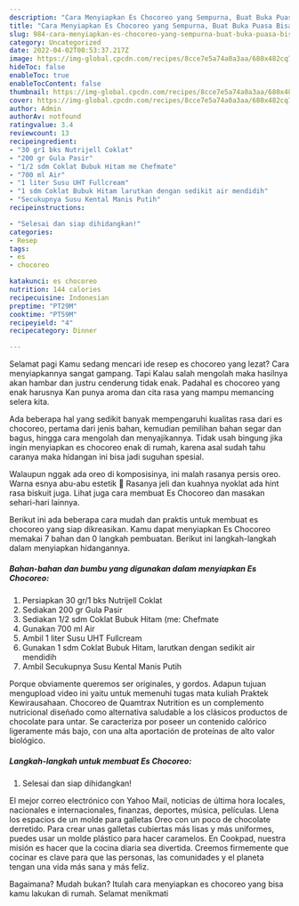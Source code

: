 ```yaml
---
description: "Cara Menyiapkan Es Chocoreo yang Sempurna, Buat Buka Puasa Bisa Manjain Lidah"
title: "Cara Menyiapkan Es Chocoreo yang Sempurna, Buat Buka Puasa Bisa Manjain Lidah"
slug: 984-cara-menyiapkan-es-chocoreo-yang-sempurna-buat-buka-puasa-bisa-manjain-lidah
category: Uncategorized
date: 2022-04-02T00:53:37.217Z
image: https://img-global.cpcdn.com/recipes/8cce7e5a74a0a3aa/680x482cq70/es-chocoreo-foto-resep-utama.jpg
hideToc: false
enableToc: true
enableTocContent: false
thumbnail: https://img-global.cpcdn.com/recipes/8cce7e5a74a0a3aa/680x482cq70/es-chocoreo-foto-resep-utama.jpg
cover: https://img-global.cpcdn.com/recipes/8cce7e5a74a0a3aa/680x482cq70/es-chocoreo-foto-resep-utama.jpg
author: Admin
authorAv: notfound
ratingvalue: 3.4
reviewcount: 13
recipeingredient:
- "30 gr1 bks Nutrijell Coklat"
- "200 gr Gula Pasir"
- "1/2 sdm Coklat Bubuk Hitam me Chefmate"
- "700 ml Air"
- "1 liter Susu UHT Fullcream"
- "1 sdm Coklat Bubuk Hitam larutkan dengan sedikit air mendidih"
- "Secukupnya Susu Kental Manis Putih"
recipeinstructions:

- "Selesai dan siap dihidangkan!"
categories:
- Resep
tags:
- es
- chocoreo

katakunci: es chocoreo 
nutrition: 144 calories
recipecuisine: Indonesian
preptime: "PT29M"
cooktime: "PT59M"
recipeyield: "4"
recipecategory: Dinner

---
```



Selamat pagi Kamu sedang mencari ide resep es chocoreo yang lezat? Cara menyiapkannya sangat gampang. Tapi Kalau salah mengolah maka hasilnya akan hambar dan justru cenderung tidak enak. Padahal es chocoreo yang enak harusnya Kan punya aroma dan cita rasa yang mampu memancing selera kita.


Ada beberapa hal yang sedikit banyak mempengaruhi kualitas rasa dari es chocoreo, pertama dari jenis bahan, kemudian pemilihan bahan segar dan bagus, hingga cara mengolah dan menyajikannya. Tidak usah bingung jika ingin menyiapkan es chocoreo enak di rumah, karena asal sudah tahu caranya maka hidangan ini bisa jadi suguhan spesial.

Walaupun nggak ada oreo di komposisinya, ini malah rasanya persis oreo. Warna esnya abu-abu estetik 🤣 Rasanya jeli dan kuahnya nyoklat ada hint rasa biskuit juga. Lihat juga cara membuat Es Chocoreo dan masakan sehari-hari lainnya.


Berikut ini ada beberapa cara mudah dan praktis untuk membuat es chocoreo yang siap dikreasikan. Kamu dapat menyiapkan Es Chocoreo memakai 7 bahan dan 0 langkah pembuatan. Berikut ini langkah-langkah dalam menyiapkan hidangannya.

<!--inarticleads1-->

##### Bahan-bahan dan bumbu yang digunakan dalam menyiapkan Es Chocoreo:

1. Persiapkan 30 gr/1 bks Nutrijell Coklat
1. Sediakan 200 gr Gula Pasir
1. Sediakan 1/2 sdm Coklat Bubuk Hitam (me: Chefmate
1. Gunakan 700 ml Air
1. Ambil 1 liter Susu UHT Fullcream
1. Gunakan 1 sdm Coklat Bubuk Hitam, larutkan dengan sedikit air mendidih
1. Ambil Secukupnya Susu Kental Manis Putih


Porque obviamente queremos ser originales, y gordos. Adapun tujuan mengupload video ini yaitu untuk memenuhi tugas mata kuliah Praktek Kewirausahaan. Chocoreo de Quamtrax Nutrition es un complemento nutricional diseñado como alternativa saludable a los clásicos productos de chocolate para untar. Se caracteriza por poseer un contenido calórico ligeramente más bajo, con una alta aportación de proteínas de alto valor biológico. 

<!--inarticleads2-->

##### Langkah-langkah untuk membuat Es Chocoreo:


1. Selesai dan siap dihidangkan!

El mejor correo electrónico con Yahoo Mail, noticias de última hora locales, nacionales e internacionales, finanzas, deportes, música, películas. Llena los espacios de un molde para galletas Oreo con un poco de chocolate derretido. Para crear unas galletas cubiertas más lisas y más uniformes, puedes usar un molde plástico para hacer caramelos. En Cookpad, nuestra misión es hacer que la cocina diaria sea divertida. Creemos firmemente que cocinar es clave para que las personas, las comunidades y el planeta tengan una vida más sana y más feliz. 

Bagaimana? Mudah bukan? Itulah cara menyiapkan es chocoreo yang bisa kamu lakukan di rumah. Selamat menikmati
